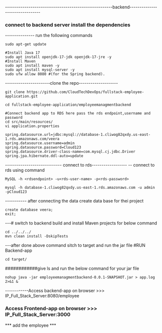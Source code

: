 -------------------------------------------------------backend--------------------------------

### connect to backend server install the dependencies

--------------- run the following commands
```
sudo apt-get update 

#Install Java 17
sudo apt install openjdk-17-jdk openjdk-17-jre -y 
#Install Maven
sudo apt install maven -y
sudo apt install mysql-server -y
sudo ufw allow 8080 #(for the Spring backend).
```

-----------------------clone the repo--------------------
```
git clone https://github.com/CloudTechDevOps/fullstack-employee-application.git

cd fullstack-employee-application/employeemanagmentbackend

#Connect backend app to RDS here pass the rds endpoint,username and password 
cd src/main/resources/
vi application.properties
```
```
spring.datasource.url=jdbc:mysql://database-1.cliwog82qxdy.us-east-1.rds.amazonaws.com/veera
spring.datasource.username=admin
spring.datasource.password=Cloud123
spring.datasource.driver-class-name=com.mysql.cj.jdbc.Driver
spring.jpa.hibernate.ddl-auto=update
```
----------------------------- connect to rds------------------
--  connect to rds using command 
```
MySQL -h <rdsendpoint> -u<rds-user-name> -p<rds-password>
```
```
mysql -h database-1.cliwog82qxdy.us-east-1.rds.amazonaws.com -u admin -pCloud123
```
----------- after connecting the data create data base for thei project
```
create database veera;
exit;
```
---# switch to backend build and install Maven projects for below command 
```
cd ../../../
mvn clean install -DskipTests
```
---after done above command sitch to target and run the jar file 
#RUN Backend-app
```
cd target/
```
############give ls and run the below command for your jar file 
```
nohup java -jar employeemanagmentbackend-0.0.1-SNAPSHOT.jar > app.log 2>&1 &
```
------------Access backend-app on browser >>> IP_Full_Stack_Server:8080/employee

### Access Frontend-app on browser >>> IP_Full_Stack_Server:3000
 *** add the employee ***
